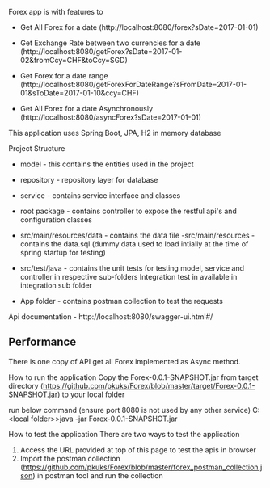
Forex app is with features to
- Get All Forex for a date (http://localhost:8080/forex?sDate=2017-01-01)

- Get Exchange Rate between two currencies for a date (http://localhost:8080/getForex?sDate=2017-01-02&fromCcy=CHF&toCcy=SGD)

- Get Forex for a date range (http://localhost:8080/getForexForDateRange?sFromDate=2017-01-01&sToDate=2017-01-10&ccy=CHF)

- Get All Forex for a date Asynchronously (http://localhost:8080/asyncForex?sDate=2017-01-01)

This application uses Spring Boot, JPA, H2 in memory database

Project Structure

- model - this contains the entities used in the project
- repository - repository layer for database
- service - contains service interface and classes
- root package - contains controller to expose the restful api's and configuration classes

- src/main/resources/data - contains the data file 
-src/main/resources - contains the data.sql (dummy data used to load intially at the time of spring startup for testing)

- src/test/java - contains the unit tests for testing model, service and controller in respective sub-folders
Integration test in available in integration sub folder

- App folder - contains postman collection to test the requests

Api documentation - http://localhost:8080/swagger-ui.html#/

Performance
------------
There is one copy of API get all Forex implemented as Async method.


How to run the application
Copy the Forex-0.0.1-SNAPSHOT.jar from target directory (https://github.com/pkuks/Forex/blob/master/target/Forex-0.0.1-SNAPSHOT.jar) to your local folder

run below command (ensure port 8080 is not used by any other service)
C:\<local folder>>java -jar Forex-0.0.1-SNAPSHOT.jar

How to test the application
There are two ways to test the application

1) Access the URL provided at top of this page to test the apis in browser
2) Import the postman collection (https://github.com/pkuks/Forex/blob/master/forex_postman_collection.json) in postman tool and run the collection
